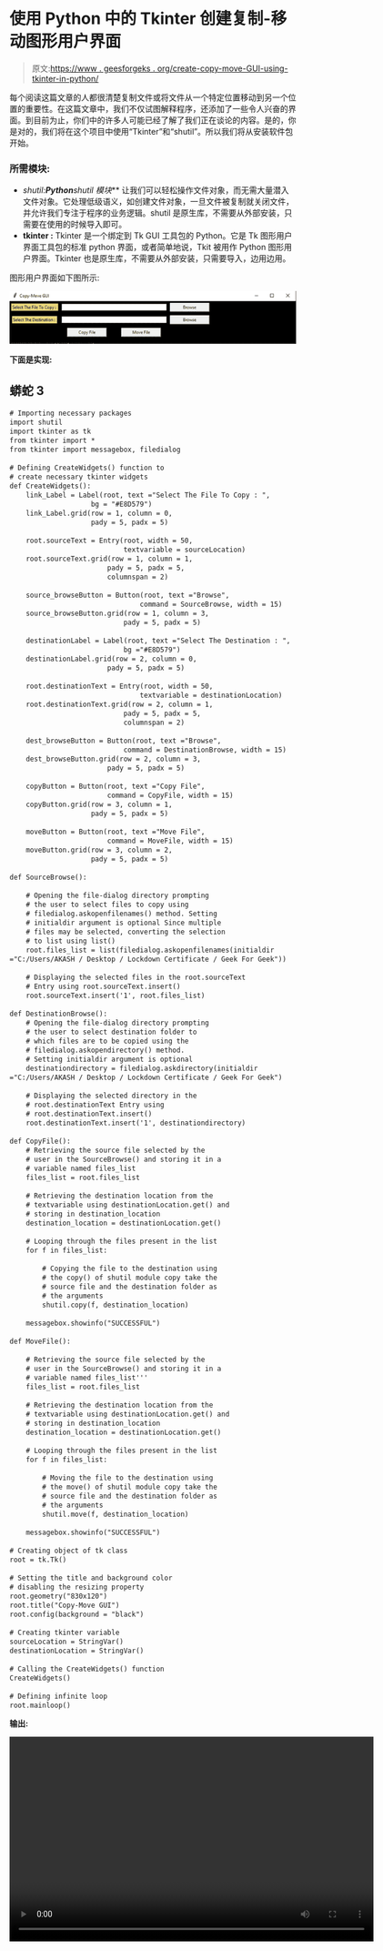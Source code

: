 # 使用 Python 中的 Tkinter 创建复制-移动图形用户界面

> 原文:[https://www . geesforgeks . org/create-copy-move-GUI-using-tkinter-in-python/](https://www.geeksforgeeks.org/create-copy-move-gui-using-tkinter-in-python/)

每个阅读这篇文章的人都很清楚复制文件或将文件从一个特定位置移动到另一个位置的重要性。在这篇文章中，我们不仅试图解释程序，还添加了一些令人兴奋的界面。到目前为止，你们中的许多人可能已经了解了我们正在谈论的内容。是的，你是对的，我们将在这个项目中使用“Tkinter”和“shutil”。所以我们将从安装软件包开始。

### 所需模块:

*   **shutil:**Python***shutil 模块*** 让我们可以轻松操作文件对象，而无需大量潜入文件对象。它处理低级语义，如创建文件对象，一旦文件被复制就关闭文件，并允许我们专注于程序的业务逻辑。shutil 是原生库，不需要从外部安装，只需要在使用的时候导入即可。
*   **tkinter :** Tkinter 是一个绑定到 Tk GUI 工具包的 Python。它是 Tk 图形用户界面工具包的标准 python 界面，或者简单地说，Tkit 被用作 Python 图形用户界面。Tkinter 也是原生库，不需要从外部安装，只需要导入，边用边用。

图形用户界面如下图所示:

![](img/d13771ff92de22d5bebbd4e85dde528e.png)

**下面是实现:**

## 蟒蛇 3

```
# Importing necessary packages
import shutil
import tkinter as tk
from tkinter import *
from tkinter import messagebox, filedialog

# Defining CreateWidgets() function to
# create necessary tkinter widgets
def CreateWidgets():
    link_Label = Label(root, text ="Select The File To Copy : ",
                    bg = "#E8D579")
    link_Label.grid(row = 1, column = 0,
                    pady = 5, padx = 5)

    root.sourceText = Entry(root, width = 50,
                            textvariable = sourceLocation)
    root.sourceText.grid(row = 1, column = 1,
                        pady = 5, padx = 5,
                        columnspan = 2)

    source_browseButton = Button(root, text ="Browse",
                                command = SourceBrowse, width = 15)
    source_browseButton.grid(row = 1, column = 3,
                            pady = 5, padx = 5)

    destinationLabel = Label(root, text ="Select The Destination : ",
                            bg ="#E8D579")
    destinationLabel.grid(row = 2, column = 0,
                        pady = 5, padx = 5)

    root.destinationText = Entry(root, width = 50,
                                textvariable = destinationLocation)
    root.destinationText.grid(row = 2, column = 1,
                            pady = 5, padx = 5,
                            columnspan = 2)

    dest_browseButton = Button(root, text ="Browse",
                            command = DestinationBrowse, width = 15)
    dest_browseButton.grid(row = 2, column = 3,
                        pady = 5, padx = 5)

    copyButton = Button(root, text ="Copy File",
                        command = CopyFile, width = 15)
    copyButton.grid(row = 3, column = 1,
                    pady = 5, padx = 5)

    moveButton = Button(root, text ="Move File",
                        command = MoveFile, width = 15)
    moveButton.grid(row = 3, column = 2,
                    pady = 5, padx = 5)

def SourceBrowse():

    # Opening the file-dialog directory prompting
    # the user to select files to copy using
    # filedialog.askopenfilenames() method. Setting
    # initialdir argument is optional Since multiple
    # files may be selected, converting the selection
    # to list using list()
    root.files_list = list(filedialog.askopenfilenames(initialdir ="C:/Users/AKASH / Desktop / Lockdown Certificate / Geek For Geek"))

    # Displaying the selected files in the root.sourceText
    # Entry using root.sourceText.insert()
    root.sourceText.insert('1', root.files_list)

def DestinationBrowse():
    # Opening the file-dialog directory prompting
    # the user to select destination folder to
    # which files are to be copied using the
    # filedialog.askopendirectory() method.
    # Setting initialdir argument is optional
    destinationdirectory = filedialog.askdirectory(initialdir ="C:/Users/AKASH / Desktop / Lockdown Certificate / Geek For Geek")

    # Displaying the selected directory in the
    # root.destinationText Entry using
    # root.destinationText.insert()
    root.destinationText.insert('1', destinationdirectory)

def CopyFile():
    # Retrieving the source file selected by the
    # user in the SourceBrowse() and storing it in a
    # variable named files_list
    files_list = root.files_list

    # Retrieving the destination location from the
    # textvariable using destinationLocation.get() and
    # storing in destination_location
    destination_location = destinationLocation.get()

    # Looping through the files present in the list
    for f in files_list:

        # Copying the file to the destination using
        # the copy() of shutil module copy take the
        # source file and the destination folder as
        # the arguments
        shutil.copy(f, destination_location)

    messagebox.showinfo("SUCCESSFUL")

def MoveFile():

    # Retrieving the source file selected by the
    # user in the SourceBrowse() and storing it in a
    # variable named files_list'''
    files_list = root.files_list

    # Retrieving the destination location from the
    # textvariable using destinationLocation.get() and
    # storing in destination_location
    destination_location = destinationLocation.get()

    # Looping through the files present in the list
    for f in files_list:

        # Moving the file to the destination using
        # the move() of shutil module copy take the
        # source file and the destination folder as
        # the arguments
        shutil.move(f, destination_location)

    messagebox.showinfo("SUCCESSFUL")

# Creating object of tk class
root = tk.Tk()

# Setting the title and background color
# disabling the resizing property
root.geometry("830x120")
root.title("Copy-Move GUI")
root.config(background = "black")

# Creating tkinter variable
sourceLocation = StringVar()
destinationLocation = StringVar()

# Calling the CreateWidgets() function
CreateWidgets()

# Defining infinite loop
root.mainloop()
```

**输出:**

<video class="wp-video-shortcode" id="video-424035-1" width="640" height="360" preload="metadata" controls=""><source type="video/mp4" src="https://media.geeksforgeeks.org/wp-content/uploads/20210116125833/FreeOnlineScreenRecorderProject5.mp4?_=1">[https://media.geeksforgeeks.org/wp-content/uploads/20210116125833/FreeOnlineScreenRecorderProject5.mp4](https://media.geeksforgeeks.org/wp-content/uploads/20210116125833/FreeOnlineScreenRecorderProject5.mp4)</video>